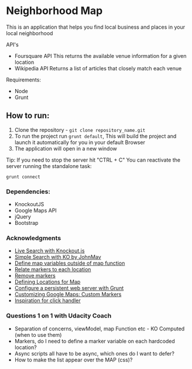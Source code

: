 # Neighborhood Map
This is an application that helps you find local business and places in your local neighborhood

API's

- Foursquare API
This returns the available venue information for a given location
- Wikipedia API
Returns a list of articles that closely match each venue

Requirements:
- Node
- Grunt


## How to run:
1. Clone the repository - `git clone repository_name.git`
2. To run the project run `grunt default`, This will build the project and launch it automatically for you in your default Browser
3. The application will open in a new window

Tip: If you need to stop the server hit "CTRL + C"
You can reactivate the server running the standalone task:
```
grunt connect
```

### Dependencies:
- KnockoutJS
- Google Maps API
- jQuery
- Bootstrap


### Acknowledgments

- [Live Search with Knockout.js](http://opensoul.org/2011/06/23/live-search-with-knockoutjs/)
- [Simple Search with KO by JohnMav](http://codepen.io/JohnMav/pen/OVEzWM/)
- [Define map variables outside of map function](https://discussions.udacity.com/t/getting-markers-to-display-on-google-maps/13736/4)
- [Relate markers to each location](https://discussions.udacity.com/t/i-cant-get-the-markers-to-change-based-on-the-search-query/15443/5)
- [Remove markers](https://developers.google.com/maps/documentation/javascript/examples/marker-remove)
- [Defining Locations for Map](https://discussions.udacity.com/t/defining-locations-for-map/33823/5)
- [Configure a persistent web server with Grunt](http://danburzo.ro/grunt/chapters/server/)
- [Customizing Google Maps: Custom Markers](https://developers.google.com/maps/tutorials/customizing/custom-markers#customize_marker_icons_for_different_markers)
- [Inspiration for click handler](https://github.com/tomsmoker/NeighbourhoodMap/blob/master/js/app.js)


### Questions 1 on 1 with Udacity Coach

- Separation of concerns, viewModel, map Function etc - KO Computed (when to use them)
- Markers, do I need to define a marker variable on each hardcoded location?
- Async scripts all have to be async, which ones do I want to defer?
- How to make the list appear over the MAP (css)?
